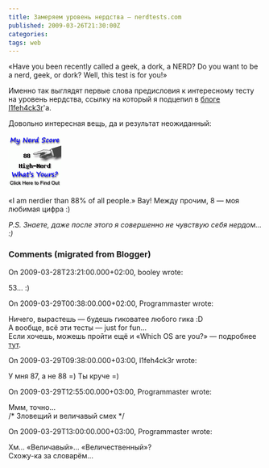 ```yaml
---
title: Замеряем уровень нердства — nerdtests.com
published: 2009-03-26T21:30:00Z
categories: 
tags: web
---
```


«Have you been recently called a geek, a dork, a NERD? Do you want to be a nerd, geek, or dork? Well, this test is for you!»

Именно так выглядят первые слова предисловия к интересному тесту на уровень нердства, ссылку на который я подцепил в <a href="http://l1feh4ck3r.blogspot.com/">блоге l1feh4ck3r</a>'а.

Довольно интересная вещь, да и результат неожиданный:

<div class="center">
<a href="http://www.nerdtests.com/ft_nq.php">
<img src="/images/nerdtests-result.gif"
    width="105px" height="105px"
    alt="I am nerdier than 88% of all people. Are you a nerd? Click here to take the Nerd Test, get nerdy images and jokes, and write on the nerd forum!"
    class="fullscreen" />
</a>
</div>

«I am nerdier than 88% of all people.» Вау! Между прочим, 8 — моя любимая цифра :)

<i>P.S. Знаете, даже после этого я совершенно не чувствую себя нердом… :)</i>

<h3 id='hakyll-convert-comments-title'>Comments (migrated from Blogger)</h3>
<div class='hakyll-convert-comment'>
<p class='hakyll-convert-comment-date'>On 2009-03-28T23:21:00.000+02:00, booley wrote:</p>
<p class='hakyll-convert-comment-body'>
53... :)
</p>
</div>

<div class='hakyll-convert-comment'>
<p class='hakyll-convert-comment-date'>On 2009-03-29T00:38:00.000+02:00, Programmaster wrote:</p>
<p class='hakyll-convert-comment-body'>
Ничего, вырастешь — будешь гиковатее любого гика :D<br/>
А вообще, всё эти тесты — just for fun…<br/>
Если хочешь, можешь пройти ещё и «Which OS are you?» — подробнее <A HREF="http://debiania.blogspot.com/2008/08/which-os-are-you.html" REL="nofollow">тут</A>.
</p>
</div>

<div class='hakyll-convert-comment'>
<p class='hakyll-convert-comment-date'>On 2009-03-29T09:38:00.000+03:00, l1feh4ck3r wrote:</p>
<p class='hakyll-convert-comment-body'>
У мня 87, а не 88 =) Ты круче =)
</p>
</div>

<div class='hakyll-convert-comment'>
<p class='hakyll-convert-comment-date'>On 2009-03-29T12:55:00.000+03:00, Programmaster wrote:</p>
<p class='hakyll-convert-comment-body'>
Ммм, точно…<br/>
/* Зловещий и величавый смех */
</p>
</div>

<div class='hakyll-convert-comment'>
<p class='hakyll-convert-comment-date'>On 2009-03-29T13:00:00.000+03:00, Programmaster wrote:</p>
<p class='hakyll-convert-comment-body'>
Хм… «Величавый»… «Величественный»?<br/>
Схожу-ка за словарём…
</p>
</div>



